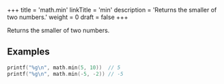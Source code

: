 +++
title = 'math.min'
linkTitle = 'min'
description = 'Returns the smaller of two numbers.'
weight = 0
draft = false
+++

Returns the smaller of two numbers.

## Examples

```go
printf("%g\n", math.min(5, 10))  // 5
printf("%g\n", math.min(-5, -2)) // -5
```

